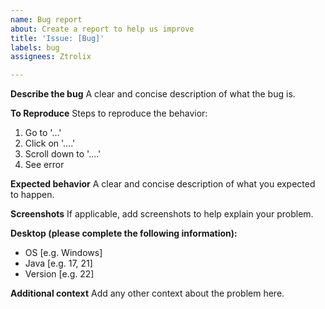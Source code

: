 ```yaml
---
name: Bug report
about: Create a report to help us improve
title: 'Issue: [Bug]'
labels: bug
assignees: Ztrolix

---
```


**Describe the bug**
A clear and concise description of what the bug is.

**To Reproduce**
Steps to reproduce the behavior:
1. Go to '...'
2. Click on '....'
3. Scroll down to '....'
4. See error

**Expected behavior**
A clear and concise description of what you expected to happen.

**Screenshots**
If applicable, add screenshots to help explain your problem.

**Desktop (please complete the following information):**
 - OS [e.g. Windows]
 - Java [e.g. 17, 21]
 - Version [e.g. 22]

**Additional context**
Add any other context about the problem here.
